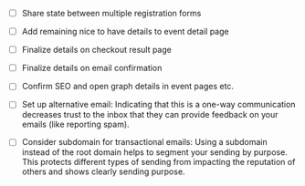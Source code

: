 - [ ] Share state between multiple registration forms
- [ ] Add remaining nice to have details to event detail page
- [ ] Finalize details on checkout result page
- [ ] Finalize details on email confirmation

- [ ] Confirm SEO and open graph details in event pages etc.

- [ ] Set up alternative email: Indicating that this is a one-way communication decreases trust to the inbox that they can provide feedback on your emails (like reporting spam).
- [ ] Consider subdomain for transactional emails: Using a subdomain instead of the root domain helps to segment your sending by purpose. This protects different types of sending from impacting the reputation of others and shows clearly sending purpose.
